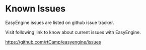 # Known Issues

EasyEngine issues are listed on github issue tracker.

Visit following link to know about current issues with EasyEngine.

https://github.com/rtCamp/easyengine/issues
